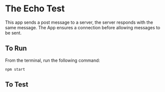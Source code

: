 # The Echo Test #

This app sends a post message to a server, the server responds with the same message. The App ensures a connection before allowing messages to be sent.


## To Run ##

From the terminal, run the following command:

`npm start`

## To Test ##

